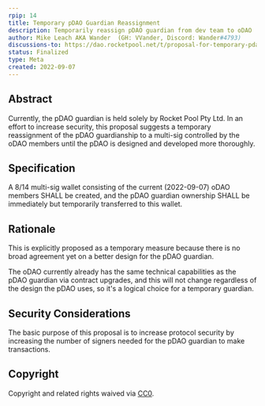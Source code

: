 ```yaml
---
rpip: 14
title: Temporary pDAO Guardian Reassignment
description: Temporarily reassign pDAO guardian from dev team to oDAO
author: Mike Leach AKA Wander  (GH: VVander, Discord: Wander#4793)
discussions-to: https://dao.rocketpool.net/t/proposal-for-temporary-pdao-guardian-reassignment/1024
status: Finalized
type: Meta
created: 2022-09-07
---
```


## Abstract

Currently, the pDAO guardian is held solely by Rocket Pool Pty Ltd. In an effort to increase security, this proposal suggests a temporary reassignment of the pDAO guardianship to a multi-sig controlled by the oDAO members until the pDAO is designed and developed more thoroughly.

## Specification
A 8/14 multi-sig wallet consisting of the current (2022-09-07) oDAO members SHALL be created, and the pDAO guardian ownership SHALL be immediately but temporarily transferred to this wallet.

## Rationale
This is explicitly proposed as a temporary measure because there is no broad agreement yet on a better design for the pDAO guardian. 

The oDAO currently already has the same technical capabilities as the pDAO guardian via contract upgrades, and this will not change regardless of the design the pDAO uses, so it's a logical choice for a temporary guardian.

## Security Considerations
The basic purpose of this proposal is to increase protocol security by increasing the number of signers needed for the pDAO guardian to make transactions.

## Copyright
Copyright and related rights waived via [CC0](https://creativecommons.org/publicdomain/zero/1.0/).
